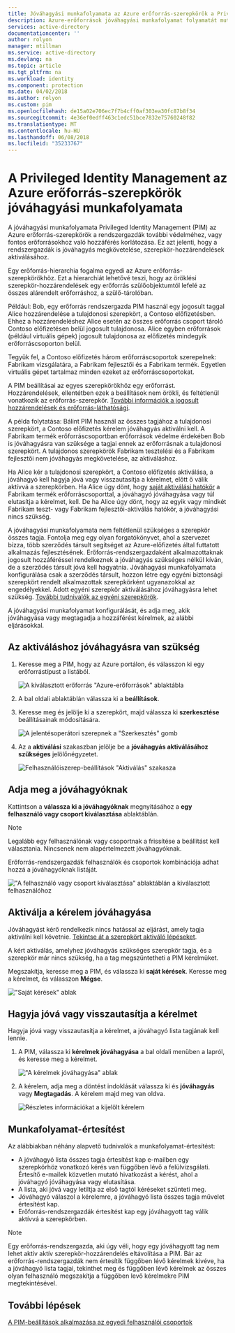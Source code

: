 ```yaml
---
title: Jóváhagyási munkafolyamata az Azure erőforrás-szerepkörök a Privileged Identity Management |} Microsoft Docs
description: Azure-erőforrások jóváhagyási munkafolyamat folyamatát mutatjuk be.
services: active-directory
documentationcenter: ''
author: rolyon
manager: mtillman
ms.service: active-directory
ms.devlang: na
ms.topic: article
ms.tgt_pltfrm: na
ms.workload: identity
ms.component: protection
ms.date: 04/02/2018
ms.author: rolyon
ms.custom: pim
ms.openlocfilehash: de15a02e706ec7f7b4cff0af303ea30fc87b8f34
ms.sourcegitcommit: 4e36ef0edff463c1edc51bce7832e75760248f82
ms.translationtype: MT
ms.contentlocale: hu-HU
ms.lasthandoff: 06/08/2018
ms.locfileid: "35233767"
---
```

# <a name="approval-workflow-for-azure-resource-roles-in-privileged-identity-management"></a>A Privileged Identity Management az Azure erőforrás-szerepkörök jóváhagyási munkafolyamata

A jóváhagyási munkafolyamata Privileged Identity Management (PIM) az Azure erőforrás-szerepkörök a rendszergazdák további védelméhez, vagy fontos erőforrásokhoz való hozzáférés korlátozása. Ez azt jelenti, hogy a rendszergazdák is jóváhagyás megkövetelése, szerepkör-hozzárendelések aktiválásához. 

Egy erőforrás-hierarchia fogalma egyedi az Azure erőforrás-szerepkörökhöz. Ezt a hierarchiát lehetővé teszi, hogy az öröklési szerepkör-hozzárendelések egy erőforrás szülőobjektumtól lefelé az összes alárendelt erőforráshoz, a szülő-tárolóban. 

Például: Bob, egy erőforrás rendszergazda PIM használ egy jogosult taggal Alice hozzárendelése a tulajdonosi szerepkört, a Contoso előfizetésben. Ehhez a hozzárendeléshez Alice esetén az összes erőforrás csoport tároló Contoso előfizetésen belül jogosult tulajdonosa. Alice egyben erőforrások (például virtuális gépek) jogosult tulajdonosa az előfizetés mindegyik erőforráscsoporton belül. 

Tegyük fel, a Contoso előfizetés három erőforráscsoportok szerepelnek: Fabrikam vizsgálatára, a Fabrikam fejlesztői és a Fabrikam termék. Egyetlen virtuális gépet tartalmaz minden ezeket az erőforráscsoportokat.

A PIM beállításai az egyes szerepkörökhöz egy erőforrást. Hozzárendelések, ellentétben ezek a beállítások nem örökli, és feltétlenül vonatkozik az erőforrás-szerepkör. [További információk a jogosult hozzárendelések és erőforrás-láthatósági](pim-resource-roles-eligible-visibility.md).

A példa folytatása: Bálint PIM használ az összes tagjához a tulajdonosi szerepkört, a Contoso előfizetés kérelem jóváhagyás aktiválni kell. A Fabrikam termék erőforráscsoportban erőforrások védelme érdekében Bob is jóváhagyásra van szüksége a tagjai ennek az erőforrásnak a tulajdonosi szerepkört. A tulajdonos szerepkörök Fabrikam tesztelési és a Fabrikam fejlesztői nem jóváhagyás megkövetelése, az aktiváláshoz.

Ha Alice kér a tulajdonosi szerepkört, a Contoso előfizetés aktiválása, a jóváhagyó kell hagyja jóvá vagy visszautasítja a kérelmet, előtt ő válik aktívvá a szerepkörben. Ha Alice úgy dönt, hogy [saját aktiválási hatókör](pim-resource-roles-activate-your-roles.md#apply-just-enough-administration-practices) a Fabrikam termék erőforráscsoporttal, a jóváhagyó jóváhagyása vagy túl elutasítja a kérelmet, kell. De ha Alice úgy dönt, hogy az egyik vagy mindkét Fabrikam teszt- vagy Fabrikam fejlesztői-aktiválás hatókör, a jóváhagyási nincs szükség.

A jóváhagyási munkafolyamata nem feltétlenül szükséges a szerepkör összes tagja. Fontolja meg egy olyan forgatókönyvet, ahol a szervezet bízza, több szerződés társult segítséget az Azure-előfizetés által futtatott alkalmazás fejlesztésének. Erőforrás-rendszergazdaként alkalmazottaknak jogosult hozzáféréssel rendelkeznek a jóváhagyás szükséges nélkül kíván, de a szerződés társult jóvá kell hagyatnia. Jóváhagyási munkafolyamata konfigurálása csak a szerződés társult, hozzon létre egy egyéni biztonsági szerepkört rendelt alkalmazottak szerepkörként ugyanazokkal az engedélyekkel. Adott egyéni szerepkör aktiválásához jóváhagyásra lehet szükség. [További tudnivalók az egyéni szerepkörök](pim-resource-roles-custom-role-policy.md).

A jóváhagyási munkafolyamat konfigurálását, és adja meg, akik jóváhagyása vagy megtagadja a hozzáférést kérelmek, az alábbi eljárásokkal.

## <a name="require-approval-to-activate"></a>Az aktiváláshoz jóváhagyásra van szükség

1. Keresse meg a PIM, hogy az Azure portálon, és válasszon ki egy erőforrástípust a listából.

   ![A kiválasztott erőforrás "Azure-erőforrások" ablaktábla](media/azure-pim-resource-rbac/aadpim_manage_azure_resource_some_there.png)

2. A bal oldali ablaktáblán válassza ki a **beállítások**.

3. Keresse meg és jelölje ki a szerepkört, majd válassza ki **szerkesztése** beállításainak módosítására.

   ![A jelentésoperátori szerepnek a "Szerkesztés" gomb](media/azure-pim-resource-rbac/aadpim_rbac_role_settings_view_settings.png)

4. Az a **aktiválási** szakaszban jelölje be a **jóváhagyás aktiválásához szükséges** jelölőnégyzetet.

   ![Felhasználóiszerep-beállítások "Aktiválás" szakasza](media/azure-pim-resource-rbac/aadpim_rbac_settings_require_approval_checkbox.png)

## <a name="specify-approvers"></a>Adja meg a jóváhagyóknak

Kattintson a **válassza ki a jóváhagyóknak** megnyitásához a **egy felhasználó vagy csoport kiválasztása** ablaktáblán.

>[!NOTE]
>Legalább egy felhasználónak vagy csoportnak a frissítése a beállítást kell választania. Nincsenek nem alapértelmezett jóváhagyóknak.

Erőforrás-rendszergazdák felhasználók és csoportok kombinációja adhat hozzá a jóváhagyóknak listáját. 

!["A felhasználó vagy csoport kiválasztása" ablaktáblán a kiválasztott felhasználóhoz](media/azure-pim-resource-rbac/aadpim_rbac_role_settings_select_approvers.png)

## <a name="request-approval-to-activate"></a>Aktiválja a kérelem jóváhagyása

Jóváhagyást kérő rendelkezik nincs hatással az eljárást, amely tagja aktiválni kell követnie. [Tekintse át a szerepkört aktiváló lépéseket](pim-resource-roles-activate-your-roles.md).

A kért aktiválás, amelyhez jóváhagyás szükséges szerepkör tagja, és a szerepkör már nincs szükség, ha a tag megszüntetheti a PIM kérelmüket.

Megszakítja, keresse meg a PIM, és válassza ki **saját kérések**. Keresse meg a kérelmet, és válasszon **Mégse**.

!["Saját kérések" ablak](media/azure-pim-resource-rbac/aadpim_rbac_role_approval_request_pending.png)

## <a name="approve-or-deny-a-request"></a>Hagyja jóvá vagy visszautasítja a kérelmet

Hagyja jóvá vagy visszautasítja a kérelmet, a jóváhagyó lista tagjának kell lennie. 

1. A PIM, válassza ki **kérelmek jóváhagyása** a bal oldali menüben a lapról, és keresse meg a kérelmet.

   !["A kérelmek jóváhagyása" ablak](media/azure-pim-resource-rbac/aadpim_rbac_approve_requests_list.png)

2. A kérelem, adja meg a döntést indoklását válassza ki és **jóváhagyás** vagy **Megtagadás**. A kérelem majd meg van oldva.

   ![Részletes információkat a kijelölt kérelem](media/azure-pim-resource-rbac/aadpim_rbac_approve_request_approved.png)

## <a name="workflow-notifications"></a>Munkafolyamat-értesítést

Az alábbiakban néhány alapvető tudnivalók a munkafolyamat-értesítést:

- A jóváhagyó lista összes tagja értesítést kap e-mailben egy szerepkörhöz vonatkozó kérés van függőben lévő a felülvizsgálati. Értesítő e-mailek közvetlen mutató hivatkozást a kérést, ahol a jóváhagyó jóváhagyása vagy elutasítása.
- A lista, aki jóvá vagy letiltja az első tagtól kéréseket szünteti meg. 
- Jóváhagyó válaszol a kérelemre, a jóváhagyó lista összes tagja művelet értesítést kap. 
- Erőforrás-rendszergazdák értesítést kap egy jóváhagyott tag válik aktívvá a szerepkörben. 

>[!Note]
>Egy erőforrás-rendszergazda, aki úgy véli, hogy egy jóváhagyott tag nem lehet aktív aktív szerepkör-hozzárendelés eltávolítása a PIM. Bár az erőforrás-rendszergazdák nem értesítik függőben lévő kérelmek kivéve, ha a jóváhagyó lista tagjai, tekinthet meg és függőben lévő kérelmek az összes olyan felhasználó megszakítja a függőben levő kérelmekre PIM megtekintésével. 

## <a name="next-steps"></a>További lépések

[A PIM-beállítások alkalmazása az egyedi felhasználói csoportok](pim-resource-roles-custom-role-policy.md)
